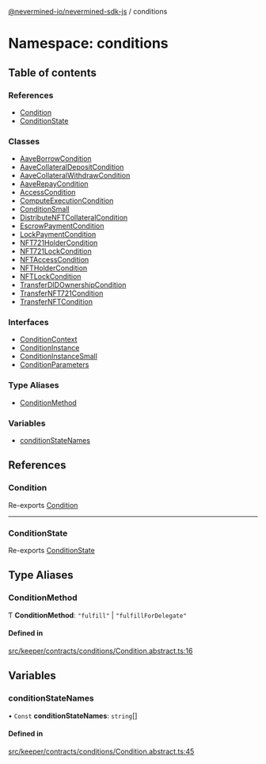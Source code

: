 [@nevermined-io/nevermined-sdk-js](../code-reference.md) / conditions

# Namespace: conditions

## Table of contents

### References

- [Condition](conditions.md#condition)
- [ConditionState](conditions.md#conditionstate)

### Classes

- [AaveBorrowCondition](../classes/conditions.AaveBorrowCondition.md)
- [AaveCollateralDepositCondition](../classes/conditions.AaveCollateralDepositCondition.md)
- [AaveCollateralWithdrawCondition](../classes/conditions.AaveCollateralWithdrawCondition.md)
- [AaveRepayCondition](../classes/conditions.AaveRepayCondition.md)
- [AccessCondition](../classes/conditions.AccessCondition.md)
- [ComputeExecutionCondition](../classes/conditions.ComputeExecutionCondition.md)
- [ConditionSmall](../classes/conditions.ConditionSmall.md)
- [DistributeNFTCollateralCondition](../classes/conditions.DistributeNFTCollateralCondition.md)
- [EscrowPaymentCondition](../classes/conditions.EscrowPaymentCondition.md)
- [LockPaymentCondition](../classes/conditions.LockPaymentCondition.md)
- [NFT721HolderCondition](../classes/conditions.NFT721HolderCondition.md)
- [NFT721LockCondition](../classes/conditions.NFT721LockCondition.md)
- [NFTAccessCondition](../classes/conditions.NFTAccessCondition.md)
- [NFTHolderCondition](../classes/conditions.NFTHolderCondition.md)
- [NFTLockCondition](../classes/conditions.NFTLockCondition.md)
- [TransferDIDOwnershipCondition](../classes/conditions.TransferDIDOwnershipCondition.md)
- [TransferNFT721Condition](../classes/conditions.TransferNFT721Condition.md)
- [TransferNFTCondition](../classes/conditions.TransferNFTCondition.md)

### Interfaces

- [ConditionContext](../interfaces/conditions.ConditionContext.md)
- [ConditionInstance](../interfaces/conditions.ConditionInstance.md)
- [ConditionInstanceSmall](../interfaces/conditions.ConditionInstanceSmall.md)
- [ConditionParameters](../interfaces/conditions.ConditionParameters.md)

### Type Aliases

- [ConditionMethod](conditions.md#conditionmethod)

### Variables

- [conditionStateNames](conditions.md#conditionstatenames)

## References

### Condition

Re-exports [Condition](../classes/Condition.md)

___

### ConditionState

Re-exports [ConditionState](../enums/ConditionState.md)

## Type Aliases

### ConditionMethod

Ƭ **ConditionMethod**: ``"fulfill"`` \| ``"fulfillForDelegate"``

#### Defined in

[src/keeper/contracts/conditions/Condition.abstract.ts:16](https://github.com/nevermined-io/sdk-js/blob/3d13d39/src/keeper/contracts/conditions/Condition.abstract.ts#L16)

## Variables

### conditionStateNames

• `Const` **conditionStateNames**: `string`[]

#### Defined in

[src/keeper/contracts/conditions/Condition.abstract.ts:45](https://github.com/nevermined-io/sdk-js/blob/3d13d39/src/keeper/contracts/conditions/Condition.abstract.ts#L45)
